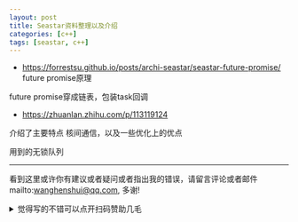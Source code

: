 ```yaml
---
layout: post
title: Seastar资料整理以及介绍
categories: [c++]
tags: [seastar, c++]
---
```

 

- https://forrestsu.github.io/posts/archi-seastar/seastar-future-promise/ future promise原理

future promise穿成链表，包装task回调

- https://zhuanlan.zhihu.com/p/113119124

介绍了主要特点 核间通信，以及一些优化上的优点

用到的无锁队列


---

看到这里或许你有建议或者疑问或者指出我的错误，请留言评论或者邮件mailto:wanghenshui@qq.com, 多谢! 
<details>
<summary>觉得写的不错可以点开扫码赞助几毛</summary>
![微信转账](https://wanghenshui.github.io/assets/wepay.png)
</details>